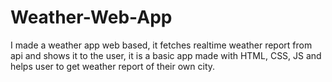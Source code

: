 # Weather-Web-App
I made a weather app web based, it fetches realtime weather report from api and shows it to the user, it is a basic app made with HTML, CSS, JS and helps user to get weather report of their own city.
